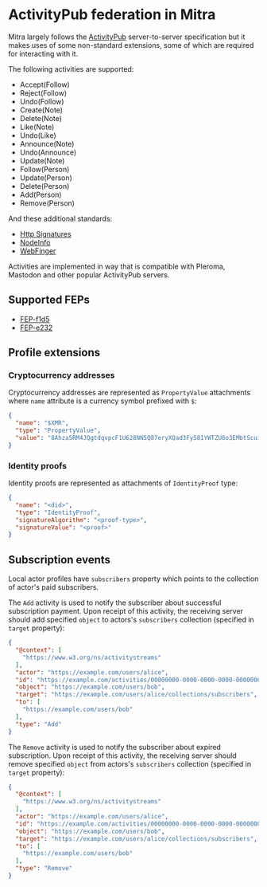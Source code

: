 # ActivityPub federation in Mitra

Mitra largely follows the [ActivityPub](https://www.w3.org/TR/activitypub/) server-to-server specification but it makes uses of some non-standard extensions, some of which are required for interacting with it.

The following activities are supported:

- Accept(Follow)
- Reject(Follow)
- Undo(Follow)
- Create(Note)
- Delete(Note)
- Like(Note)
- Undo(Like)
- Announce(Note)
- Undo(Announce)
- Update(Note)
- Follow(Person)
- Update(Person)
- Delete(Person)
- Add(Person)
- Remove(Person)

And these additional standards:

- [Http Signatures](https://datatracker.ietf.org/doc/html/draft-cavage-http-signatures)
- [NodeInfo](https://nodeinfo.diaspora.software/)
- [WebFinger](https://webfinger.net/)

Activities are implemented in way that is compatible with Pleroma, Mastodon and other popular ActivityPub servers.

## Supported FEPs

- [FEP-f1d5](https://codeberg.org/fediverse/fep/src/branch/main/feps/fep-f1d5.md)
- [FEP-e232](https://codeberg.org/fediverse/fep/src/branch/main/feps/fep-e232.md)

## Profile extensions

### Cryptocurrency addresses

Cryptocurrency addresses are represented as `PropertyValue` attachments where `name` attribute is a currency symbol prefixed with `$`:

```json
{
  "name": "$XMR",
  "type": "PropertyValue",
  "value": "8Ahza5RM4JQgtdqvpcF1U628NN5Q87eryXQad3Fy581YWTZU8o3EMbtScuioQZSkyNNEEE1Lkj2cSbG4VnVYCW5L1N4os5p"
}
```

### Identity proofs

Identity proofs are represented as attachments of `IdentityProof` type:

```json
{
  "name": "<did>",
  "type": "IdentityProof",
  "signatureAlgorithm": "<proof-type>",
  "signatureValue": "<proof>"
}
```

## Subscription events

Local actor profiles have `subscribers` property which points to the collection of actor's paid subscribers.

The `Add` activity is used to notify the subscriber about successful subscription payment. Upon receipt of this activity, the receiving server should add specified `object` to actors's `subscribers` collection (specified in `target` property):

```json
{
  "@context": [
    "https://www.w3.org/ns/activitystreams"
  ],
  "actor": "https://example.com/users/alice",
  "id": "https://example.com/activities/00000000-0000-0000-0000-000000000001",
  "object": "https://example.com/users/bob",
  "target": "https://example.com/users/alice/collections/subscribers",
  "to": [
    "https://example.com/users/bob"
  ],
  "type": "Add"
}
```

The `Remove` activity is used to notify the subscriber about expired subscription. Upon receipt of this activity, the receiving server should remove specified `object` from actors's `subscribers` collection (specified in `target` property):

```json
{
  "@context": [
    "https://www.w3.org/ns/activitystreams"
  ],
  "actor": "https://example.com/users/alice",
  "id": "https://example.com/activities/00000000-0000-0000-0000-000000000002",
  "object": "https://example.com/users/bob",
  "target": "https://example.com/users/alice/collections/subscribers",
  "to": [
    "https://example.com/users/bob"
  ],
  "type": "Remove"
}
```

